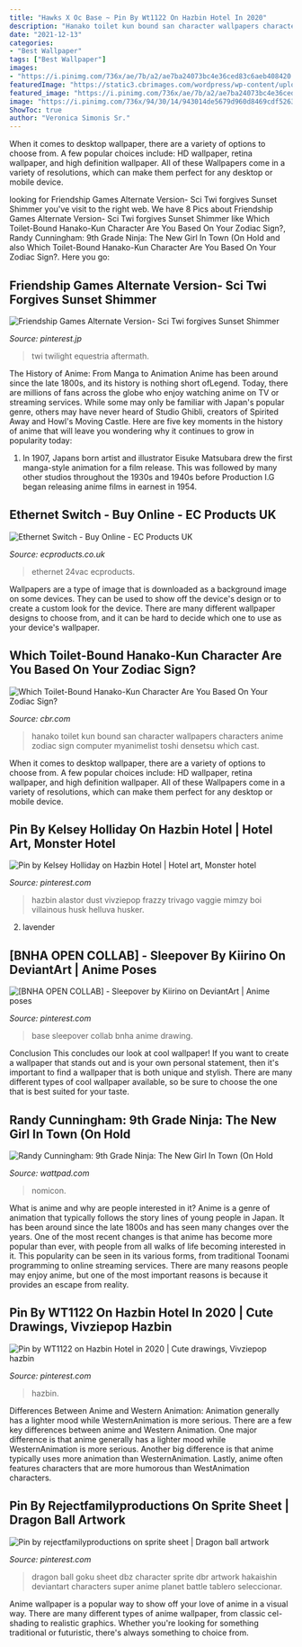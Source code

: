 ```yaml
---
title: "Hawks X Oc Base ~ Pin By Wt1122 On Hazbin Hotel In 2020"
description: "Hanako toilet kun bound san character wallpapers characters anime zodiac sign computer myanimelist toshi densetsu which cast"
date: "2021-12-13"
categories:
- "Best Wallpaper"
tags: ["Best Wallpaper"]
images:
- "https://i.pinimg.com/736x/ae/7b/a2/ae7ba24073bc4e36ced83c6aeb408420.jpg"
featuredImage: "https://static3.cbrimages.com/wordpress/wp-content/uploads/2020/05/CBR-Featured-Image-Toilet-Bound-Hanako-Kun-Cast.jpg"
featured_image: "https://i.pinimg.com/736x/ae/7b/a2/ae7ba24073bc4e36ced83c6aeb408420.jpg"
image: "https://i.pinimg.com/736x/94/30/14/943014de5679d960d8469cdf52633c81.jpg"
ShowToc: true
author: "Veronica Simonis Sr."
---
```



When it comes to desktop wallpaper, there are a variety of options to choose from. A few popular choices include: HD wallpaper, retina wallpaper, and high definition wallpaper. All of these Wallpapers come in a variety of resolutions, which can make them perfect for any desktop or mobile device. 

	

		
looking for Friendship Games Alternate Version- Sci Twi forgives Sunset Shimmer you've visit to the right web. We have 8 Pics about Friendship Games Alternate Version- Sci Twi forgives Sunset Shimmer like Which Toilet-Bound Hanako-Kun Character Are You Based On Your Zodiac Sign?, Randy Cunningham: 9th Grade Ninja: The New Girl In Town (On Hold and also Which Toilet-Bound Hanako-Kun Character Are You Based On Your Zodiac Sign?. Here you go:
		
    
## Friendship Games Alternate Version- Sci Twi Forgives Sunset Shimmer

<img loading=lazy src="https://i.pinimg.com/736x/94/30/14/943014de5679d960d8469cdf52633c81.jpg" onerror="this.onerror=null;this.src='https://tse4.mm.bing.net/th?id=OIP.3ccmsKY92yX8xl6kPpeS1wHaMd&amp;pid=15.1';" alt="Friendship Games Alternate Version- Sci Twi forgives Sunset Shimmer">

_Source: pinterest.jp_

>twi twilight equestria aftermath. 

	

The History of Anime: From Manga to Animation
Anime has been around since the late 1800s, and its history is nothing short ofLegend. Today, there are millions of fans across the globe who enjoy watching anime on TV or streaming services. While some may only be familiar with Japan's popular genre, others may have never heard of Studio Ghibli, creators of Spirited Away and Howl's Moving Castle. Here are five key moments in the history of anime that will leave you wondering why it continues to grow in popularity today:
1) In 1907, Japans born artist and illustrator Eisuke Matsubara drew the first manga-style animation for a film release. This was followed by many other studios throughout the 1930s and 1940s before Production I.G began releasing anime films in earnest in 1954.

    
## Ethernet Switch - Buy Online - EC Products UK

<img loading=lazy src="https://www.ecproducts.co.uk/wp-content/uploads/2019/09/IMG_1893.jpg" onerror="this.onerror=null;this.src='https://tse4.mm.bing.net/th?id=OIP.AIg86wZ9fou1JGcc2EDy8QHaJ4&amp;pid=15.1';" alt="Ethernet Switch - Buy Online - EC Products UK">

_Source: ecproducts.co.uk_

>ethernet 24vac ecproducts. 

	

Wallpapers are a type of image that is downloaded as a background image on some devices. They can be used to show off the device's design or to create a custom look for the device. There are many different wallpaper designs to choose from, and it can be hard to decide which one to use as your device's wallpaper.

    
## Which Toilet-Bound Hanako-Kun Character Are You Based On Your Zodiac Sign?

<img loading=lazy src="https://static3.cbrimages.com/wordpress/wp-content/uploads/2020/05/CBR-Featured-Image-Toilet-Bound-Hanako-Kun-Cast.jpg" onerror="this.onerror=null;this.src='https://tse4.mm.bing.net/th?id=OIP.bCEFCPa78acDPYh5T9Li4AHaD5&amp;pid=15.1';" alt="Which Toilet-Bound Hanako-Kun Character Are You Based On Your Zodiac Sign?">

_Source: cbr.com_

>hanako toilet kun bound san character wallpapers characters anime zodiac sign computer myanimelist toshi densetsu which cast. 

	

When it comes to desktop wallpaper, there are a variety of options to choose from. A few popular choices include: HD wallpaper, retina wallpaper, and high definition wallpaper. All of these Wallpapers come in a variety of resolutions, which can make them perfect for any desktop or mobile device. 

    
## Pin By Kelsey Holliday On Hazbin Hotel | Hotel Art, Monster Hotel

<img loading=lazy src="https://i.pinimg.com/736x/75/60/5f/75605fbd197c80077cbcd9a080976e84.jpg" onerror="this.onerror=null;this.src='https://tse3.mm.bing.net/th?id=OIP.D2AxeLlkHum8yfkeosdEyQHaKT&amp;pid=15.1';" alt="Pin by Kelsey Holliday on Hazbin Hotel | Hotel art, Monster hotel">

_Source: pinterest.com_

>hazbin alastor dust vivziepop frazzy trivago vaggie mimzy boi villainous husk helluva husker. 

	

2. lavender 

    
## [BNHA OPEN COLLAB] - Sleepover By Kiirino On DeviantArt | Anime Poses

<img loading=lazy src="https://i.pinimg.com/736x/4f/53/d4/4f53d49e31bf00f9d0f51fb22d0f6ed1.jpg" onerror="this.onerror=null;this.src='https://tse1.mm.bing.net/th?id=OIP.B7wgUTsAAsO1L4UazM_HoAHaEc&amp;pid=15.1';" alt="[BNHA OPEN COLLAB] - Sleepover by Kiirino on DeviantArt | Anime poses">

_Source: pinterest.com_

>base sleepover collab bnha anime drawing. 

	

Conclusion
This concludes our look at cool wallpaper! If you want to create a wallpaper that stands out and is your own personal statement, then it's important to find a wallpaper that is both unique and stylish. There are many different types of cool wallpaper available, so be sure to choose the one that is best suited for your taste.

    
## Randy Cunningham: 9th Grade Ninja: The New Girl In Town (On Hold

<img loading=lazy src="https://a.wattpad.com/cover/26133322-256-k654230.jpg" onerror="this.onerror=null;this.src='https://tse1.mm.bing.net/th?id=OIP.Csh1gvavGb1cAZ2uCbl8jQAAAA&amp;pid=15.1';" alt="Randy Cunningham: 9th Grade Ninja: The New Girl In Town (On Hold">

_Source: wattpad.com_

>nomicon. 

	

What is anime and why are people interested in it?
Anime is a genre of animation that typically follows the story lines of young people in Japan. It has been around since the late 1800s and has seen many changes over the years. One of the most recent changes is that anime has become more popular than ever, with people from all walks of life becoming interested in it. This popularity can be seen in its various forms, from traditional Toonami programming to online streaming services. There are many reasons people may enjoy anime, but one of the most important reasons is because it provides an escape from reality.

    
## Pin By WT1122 On Hazbin Hotel In 2020 | Cute Drawings, Vivziepop Hazbin

<img loading=lazy src="https://i.pinimg.com/736x/ae/7b/a2/ae7ba24073bc4e36ced83c6aeb408420.jpg" onerror="this.onerror=null;this.src='https://tse3.mm.bing.net/th?id=OIP.NeqFRRva8xJmnONWkltpuQHaNv&amp;pid=15.1';" alt="Pin by WT1122 on Hazbin Hotel in 2020 | Cute drawings, Vivziepop hazbin">

_Source: pinterest.com_

>hazbin. 

	

Differences Between Anime and Western Animation: Animation generally has a lighter mood while WesternAnimation is more serious.
There are a few key differences between anime and Western Animation. One major difference is that anime generally has a lighter mood while WesternAnimation is more serious. Another big difference is that anime typically uses more animation than WesternAnimation. Lastly, anime often features characters that are more humorous than WestAnimation characters.

    
## Pin By Rejectfamilyproductions On Sprite Sheet | Dragon Ball Artwork

<img loading=lazy src="https://i.pinimg.com/736x/04/a9/48/04a948a323e5bb20a6820934d12cdede--good-good-dragon-ball.jpg" onerror="this.onerror=null;this.src='https://tse1.mm.bing.net/th?id=OIP.3e6bJbgW5rJrHu02wtEJ9AHaD3&amp;pid=15.1';" alt="Pin by rejectfamilyproductions on sprite sheet | Dragon ball artwork">

_Source: pinterest.com_

>dragon ball goku sheet dbz character sprite dbr artwork hakaishin deviantart characters super anime planet battle tablero seleccionar. 

	

Anime wallpaper is a popular way to show off your love of anime in a visual way. There are many different types of anime wallpaper, from classic cel-shading to realistic graphics. Whether you're looking for something traditional or futuristic, there's always something to choice from.

